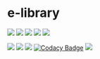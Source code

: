 # e-library



![](https://img.shields.io/github/languages/count/kuldeep3/e-Library)
![](https://img.shields.io/github/languages/code-size/kuldeep3/e-Library)
![](https://img.shields.io/github/repo-size/kuldeep3/e-Library)
![](https://img.shields.io/github/issues/kuldeep3/e-Library)
![](https://img.shields.io/github/issues-pr/kuldeep3/e-Library)

![](https://img.shields.io/github/last-commit/kuldeep3/e-Library)
![](https://img.shields.io/github/contributors/kuldeep3/e-Library)
![](https://img.shields.io/maintenance/yes/2020)
[![Codacy Badge](https://api.codacy.com/project/badge/Grade/0b9810ac36c34c62971f2b0c996880c2)](https://www.codacy.com/manual/kuldeep3/e-library?utm_source=github.com&amp;utm_medium=referral&amp;utm_content=kuldeep3/e-library&amp;utm_campaign=Badge_Grade)
![](https://img.shields.io/github/license/kuldeep3/e-library)

